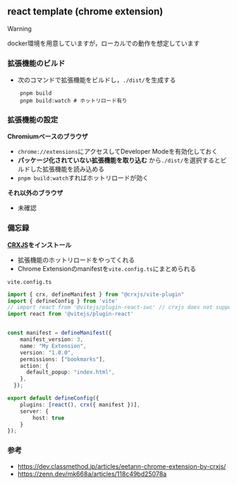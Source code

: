 ## react template (chrome extension)

> [!WARNING]
> docker環境を用意していますが，ローカルでの動作を想定しています

### 拡張機能のビルド
- 次のコマンドで拡張機能をビルドし，`./dist/`を生成する
```
    pnpm build
    pnpm build:watch # ホットリロード有り
```

### 拡張機能の設定
**Chromiumベースのブラウザ**
- `chrome://extensions`にアクセスしてDeveloper Modeを有効化しておく
- **パッケージ化されていない拡張機能を取り込む** から`./dist/`を選択するとビルドした拡張機能を読み込める
- `pnpm build:watch`すればホットリロードが効く


**それ以外のブラウザ**
- 未確認

### 備忘録
**[CRXJS](https://crxjs.dev/vite-plugin)をインストール**
- 拡張機能のホットリロードをやってくれる
- Chrome Extensionのmanifestを`vite.config.ts`にまとめられる

`vite.config.ts`
```ts
import { crx, defineManifest } from "@crxjs/vite-plugin"
import { defineConfig } from 'vite'
// import react from '@vitejs/plugin-react-swc' // crxjs does not support react-swc yet
import react from '@vitejs/plugin-react'


const manifest = defineManifest({
    manifest_version: 3,
    name: "My Extension",
    version: "1.0.0",
    permissions: ["bookmarks"],
    action: {
      default_popup: "index.html",
    },
  });

export default defineConfig({
    plugins: [react(), crx({ manifest })],
    server: {
        host: true
    }
});
```


### 参考
- https://dev.classmethod.jp/articles/eetann-chrome-extension-by-crxjs/
- https://zenn.dev/mk668a/articles/118c49bd25078a
